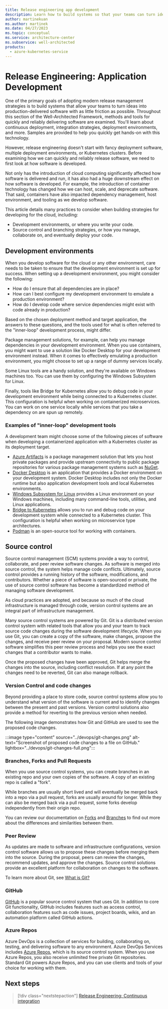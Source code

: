```yaml
---
title: Release engineering app development
description: Learn how to build systems so that your teams can turn ideas into production-delivered software with minimal friction.
author: martinekuan
ms.author: martinek
ms.date: 04/27/2023
ms.topic: conceptual
ms.service: architecture-center
ms.subservice: well-architected
products:
  - azure-kubernetes-service
---
```


# Release Engineering: Application Development

One of the primary goals of adopting modern release management strategies is to build systems that allow your teams to turn ideas into production-delivered software with as little friction as possible. Throughout this section of the Well-Architected Framework, methods and tools for quickly and reliably delivering software are examined. You'll learn about continuous deployment, integration strategies, deployment environments, and more. Samples are provided to help you quickly get hands-on with this technology.

However, release engineering doesn't start with fancy deployment software, multiple deployment environments, or Kubernetes clusters. Before examining how we can quickly and reliably release software, we need to first look at how software is developed.

Not only has the introduction of cloud computing significantly affected how software is delivered and run, it has also had a huge downstream effect on how software is developed. For example, the introduction of container technology has changed how we can host, scale, and deprecate software. That said, containers have also impacted dependency management, host environment, and tooling as we develop software.

This article details many practices to consider when building strategies for developing for the cloud, including:

- Development environments, or where you write your code.
- Source control and branching strategies, or how you manage, collaborate on, and eventually deploy your code.

## Development environments

When you develop software for the cloud or any other environment, care needs to be taken to ensure that the development environment is set up for success. When setting up a development environment, you might consider the following:

- How do I ensure that all dependencies are in place?
- How can I best configure my development environment to emulate a production environment?
- How do I develop code where service dependencies might exist with code already in production?

Based on the chosen deployment method and target application, the answers to these questions, and the tools used for what is often referred to the "inner-loop" development process, might differ.

Package management solutions, for example, can help you manage dependencies in your development environment. When you use containers, you might want to use a solution like Docker Desktop for your development environment instead.
When it comes to effectively emulating a production environment, you might choose to set up a range of dummy services locally.

Some Linux tools are a handy solution, and they're available on Windows machines too. You can use them by configuring the Windows Subsystem for Linux.

Finally, tools like Bridge for Kubernetes allow you to debug code in your development environment while being connected to a Kubernetes cluster. This configuration is helpful when working on containerized microservices. You can work on one service locally while services that you take a dependency on are spun up remotely.

### Examples of "inner-loop" development tools

A development team might choose some of the following pieces of software when developing a containerized application with a Kubernetes cluster as its deployment target.

- [Azure Artifacts](https://azure.microsoft.com/services/devops/artifacts/) is a package management solution that lets you host private packages and provide upstream connectivity to public package repositories for various package management systems such as [NuGet](https://www.nuget.org/).
- [Docker Desktop](https://www.docker.com/products/docker-desktop) is an application that provides a Docker environment on your development system. Docker Desktop includes not only the Docker runtime but also application development tools and local Kubernetes environments.
- [Windows Subsystem for Linux](/windows/wsl/) provides a Linux environment on your Windows machines, including many command-line tools, utilities, and Linux applications.
- [Bridge to Kubernetes](/visualstudio/containers/bridge-to-kubernetes) allows you to run and debug code on your development system while connected to a Kubernetes cluster. This configuration is helpful when working on microservice type architectures.
- [Podman](https://developers.redhat.com/articles/podman-next-generation-linux-container-tools) is an open-source tool for working with containers.

## Source control

Source control management (SCM) systems provide a way to control, collaborate, and peer review software changes. As software is merged into source control, the system helps manage code conflicts. Ultimately, source control provides a running history of the software, modifications, and contributors. Whether a piece of software is open-sourced or private, the use of source control software has become a standardized method of managing software development.

As cloud practices are adopted, and because so much of the cloud infrastructure is managed through code, version control systems are an integral part of infrastructure management.

Many source control systems are powered by Git. Git is a distributed version control system with related tools that allow you and your team to track source code changes during the software development lifecycle. When you use Git, you can create a copy of the software, make changes, propose the changes, and receive peer review on your proposal. Modern source control software simplifies this peer review process and helps you see the exact changes that a contributor wants to make.

Once the proposed changes have been approved, Git helps merge the changes into the source, including conflict resolution. If at any point the changes need to be reverted, Git can also manage rollback.

### Version Control and code changes

Beyond providing a place to store code, source control systems allow you to understand what version of the software is current and to identify changes between the present and past versions. Version control solutions also provide a method for reverting to the previous version when needed.

The following image demonstrates how Git and GitHub are used to see the proposed code changes.

:::image type="content" source="../devops/git-changes.png" alt-text="Screenshot of proposed code changes to a file on GitHub." lightbox="../devops/git-changes-full.png":::

### Branches, Forks and Pull Requests

When you use source control systems, you can create branches in an existing repo and your own copies of the software. A copy of an existing repo is called a "fork".

While branches are usually short lived and will eventually be merged back into a repo via a pull request, forks are usually around for longer. While they can also be merged back via a pull request, some forks develop independently from their origin repo.

You can review our documentation on [Forks](/azure/devops/repos/git/forks) and [Branches](/azure/devops/repos/git/branch-policies-overview) to find out more about the differences and similarities between them.

### Peer Review

As updates are made to software and infrastructure configurations, version control software allows us to propose these changes before merging them into the source. During the proposal, peers can review the changes, recommend updates, and approve the changes. Source control solutions provide an excellent platform for collaboration on changes to the software.

To learn more about Git, see [What is Git?](/devops/develop/git/what-is-git)

### GitHub

[GitHub](https://github.com) is a popular source control system that uses Git. In addition to core Git functionality, GitHub includes features such as access control, collaboration features such as code issues, project boards, wikis, and an automation platform called GitHub actions.

### Azure Repos

Azure DevOps is a collection of services for building, collaborating on, testing, and delivering software to any environment. Azure DevOps Services includes [Azure Repos](/azure/devops/repos), which is its source control system. When you use Azure Repos, you also receive unlimited free private Git repositories. Standard Git powers Azure Repos, and you can use clients and tools of your choice for working with them.

## Next steps

> [!div class="nextstepaction"]
> [Release Engineering: Continuous integration](./release-engineering-ci.md)
